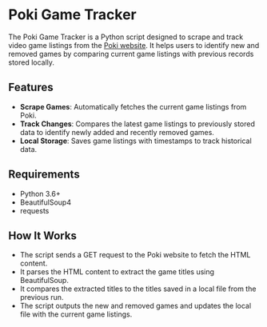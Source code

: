 # Poki Game Tracker

The Poki Game Tracker is a Python script designed to scrape and track video game listings from the [Poki website](https://poki.com/). It helps users to identify new and removed games by comparing current game listings with previous records stored locally.

## Features

- **Scrape Games**: Automatically fetches the current game listings from Poki.
- **Track Changes**: Compares the latest game listings to previously stored data to identify newly added and recently removed games.
- **Local Storage**: Saves game listings with timestamps to track historical data.

## Requirements

- Python 3.6+
- BeautifulSoup4
- requests

## How It Works

- The script sends a GET request to the Poki website to fetch the HTML content.
- It parses the HTML content to extract the game titles using BeautifulSoup.
- It compares the extracted titles to the titles saved in a local file from the previous run.
- The script outputs the new and removed games and updates the local file with the current game listings.
